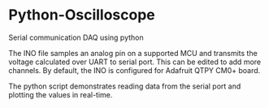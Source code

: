 # Python-Oscilloscope

Serial communication DAQ using python

The INO file samples an analog pin on a supported MCU and transmits the voltage calculated over UART to serial port. This can be edited to add more channels.
By default, the INO is configured for Adafruit QTPY CM0+ board.

The python script demonstrates reading data from the serial port and plotting the values in real-time.
